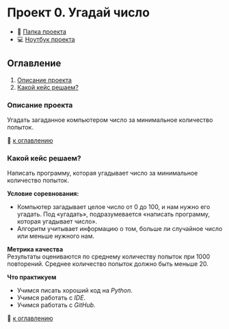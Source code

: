 # Проект 0. Угадай число

- :notebook_with_decorative_cover: [Папка проекта](https://github.com/Dolmachi/game_0.1/tree/main/project_0)
- :computer: [Ноутбук проекта](https://colab.research.google.com/drive/1GwI7gkPAOuFM0C3SaqFS9PiIE3XszRbc)

## Оглавление
1. [Описание проекта](#Описание-проекта)
2. [Какой кейс решаем?](#Какой-кейс-решаем)


### Описание проекта
Угадать загаданное компьютером число за минимальное количество попыток.

:bookmark_tabs: [к оглавлению](#Оглавление)


### Какой кейс решаем?
Написать программу, которая угадывает число за минимальное количество попыток.

**Условие соревнования:**
- Компьютер загадывает целое число от 0 до 100, и нам нужно его угадать. Под «угадать», подразумевается «написать программу, которая угадывает число».
- Алгоритм учитывает информацию о том, больше ли случайное число или меньше нужного нам.

**Метрика качества**  
Результаты оцениваются по среднему количеству попыток при 1000 повторений. Среднее количество попыток должно быть меньше 20.

**Что практикуем**  
- Учимся писать хороший код на *Python*.
- Учимся работать с *IDE*.
- Учимся работать с *GitHub*.

:bookmark_tabs: [к оглавлению](#Оглавление)